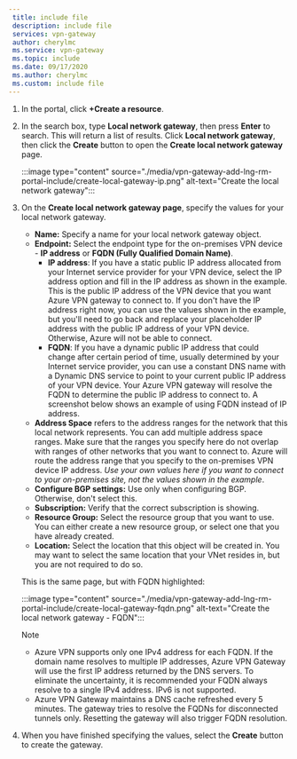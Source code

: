 ```yaml
---
 title: include file
 description: include file
 services: vpn-gateway
 author: cherylmc
 ms.service: vpn-gateway
 ms.topic: include
 ms.date: 09/17/2020
 ms.author: cherylmc
 ms.custom: include file
---
```

1. In the portal, click **+Create a resource**.
2. In the search box, type **Local network gateway**, then press **Enter** to search. This will return a list of results. Click **Local network gateway**, then click the **Create** button to open the **Create local network gateway** page.

   :::image type="content" source="./media/vpn-gateway-add-lng-rm-portal-include/create-local-gateway-ip.png" alt-text="Create the local network gateway":::

3. On the **Create local network gateway page**, specify the values for your local network gateway.

   - **Name:** Specify a name for your local network gateway object.
   - **Endpoint:** Select the endpoint type for the on-premises VPN device - **IP address** or **FQDN (Fully Qualified Domain Name)**.
      - **IP address**: If you have a static public IP address allocated from your Internet service provider for your VPN device, select the IP address option and fill in the IP address as shown in the example. This is the public IP address of the VPN device that you want Azure VPN gateway to connect to. If you don't have the IP address right now, you can use the values shown in the example, but you'll need to go back and replace your placeholder IP address with the public IP address of your VPN device. Otherwise, Azure will not be able to connect.
      - **FQDN**: If you have a dynamic public IP address that could change after certain period of time, usually determined by your Internet service provider, you can use a constant DNS name with a Dynamic DNS service to point to your current public IP address of your VPN device. Your Azure VPN gateway will resolve the FQDN to determine the public IP address to connect to. A screenshot below shows an example of using FQDN instead of IP address.
   - **Address Space** refers to the address ranges for the network that this local network represents. You can add multiple address space ranges. Make sure that the ranges you specify here do not overlap with ranges of other networks that you want to connect to. Azure will route the address range that you specify to the on-premises VPN device IP address. *Use your own values here if you want to connect to your on-premises site, not the values shown in the example*.
   - **Configure BGP settings:** Use only when configuring BGP. Otherwise, don't select this.
   - **Subscription:** Verify that the correct subscription is showing.
   - **Resource Group:** Select the resource group that you want to use. You can either create a new resource group, or select one that you have already created.
   - **Location:** Select the location that this object will be created in. You may want to select the same location that your VNet resides in, but you are not required to do so.

    This is the same page, but with FQDN highlighted:
   
   :::image type="content" source="./media/vpn-gateway-add-lng-rm-portal-include/create-local-gateway-fqdn.png" alt-text="Create the local network gateway - FQDN":::
   
   > [!NOTE]
   >
   > * Azure VPN supports only one IPv4 address for each FQDN. If the domain name resolves to multiple IP addresses, Azure VPN Gateway will use the first IP address returned by the DNS servers. To eliminate the uncertainty, it is recommended your FQDN always resolve to a single IPv4 address. IPv6 is not supported.
   > * Azure VPN Gateway maintains a DNS cache refreshed every 5 minutes. The gateway tries to resolve the FQDNs for disconnected tunnels only. Resetting the gateway will also trigger FQDN resolution.
   >

4. When you have finished specifying the values, select the **Create** button to create the gateway.
